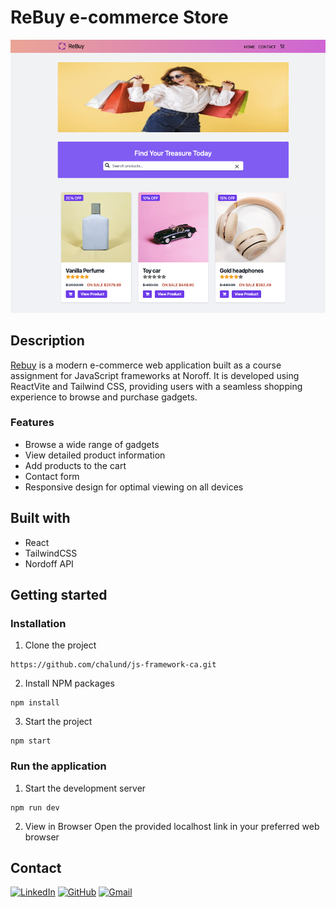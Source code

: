 # ReBuy e-commerce Store 
![Screenshot](./src/assets/images/rebuy-homepage.png)

## Description
[Rebuy](https://rebuy-store.netlify.app/) is a modern e-commerce web application built as a course assignment for JavaScript frameworks at Noroff. It is developed using ReactVite and Tailwind CSS, providing users with a seamless shopping experience to browse and purchase gadgets.

### Features
* Browse a wide range of gadgets
* View detailed product information
* Add products to the cart
* Contact form
* Responsive design for optimal viewing on all devices

## Built with
* React
* TailwindCSS
* Nordoff API

## Getting started
### Installation

1. Clone the project
```
https://github.com/chalund/js-framework-ca.git
```

2. Install NPM packages
```
npm install
```

3. Start the project
```
npm start
```

### Run the application
1. Start the development server
````
npm run dev
````
2. View in Browser
Open the provided localhost link in your preferred web browser

## Contact
[![LinkedIn](https://img.shields.io/badge/LinkedIn-0077B5?style=for-the-badge&logo=linkedin&logoColor=white)](https://pe.linkedin.com/in/charlotte-lund-48419b249/)
[![GitHub](https://img.shields.io/badge/GitHub-100000?style=for-the-badge&logo=github&logoColor=white)](https://github.com/chalund)
[![Gmail](https://img.shields.io/badge/Gmail-D14836?style=for-the-badge&logo=gmail&logoColor=white)](mailto:chalund@gmail.com)

